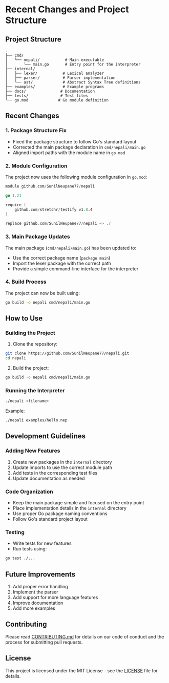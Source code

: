 # Recent Changes and Project Structure

## Project Structure
```
.
├── cmd/
│   └── nepali/           # Main executable
│       └── main.go       # Entry point for the interpreter
├── internal/
│   ├── lexer/           # Lexical analyzer
│   ├── parser/          # Parser implementation
│   └── ast/             # Abstract Syntax Tree definitions
├── examples/            # Example programs
├── docs/               # Documentation
├── tests/              # Test files
└── go.mod             # Go module definition
```

## Recent Changes

### 1. Package Structure Fix
- Fixed the package structure to follow Go's standard layout
- Corrected the main package declaration in `cmd/nepali/main.go`
- Aligned import paths with the module name in `go.mod`

### 2. Module Configuration
The project now uses the following module configuration in `go.mod`:
```go
module github.com/SunilNeupane77/nepali

go 1.21

require (
    github.com/stretchr/testify v1.8.4
)

replace github.com/SunilNeupane77/nepali => ./
```

### 3. Main Package Updates
The main package (`cmd/nepali/main.go`) has been updated to:
- Use the correct package name (`package main`)
- Import the lexer package with the correct path
- Provide a simple command-line interface for the interpreter

### 4. Build Process
The project can now be built using:
```bash
go build -o nepali cmd/nepali/main.go
```

## How to Use

### Building the Project
1. Clone the repository:
```bash
git clone https://github.com/SunilNeupane77/nepali.git
cd nepali
```

2. Build the project:
```bash
go build -o nepali cmd/nepali/main.go
```

### Running the Interpreter
```bash
./nepali <filename>
```

Example:
```bash
./nepali examples/hello.nep
```

## Development Guidelines

### Adding New Features
1. Create new packages in the `internal` directory
2. Update imports to use the correct module path
3. Add tests in the corresponding test files
4. Update documentation as needed

### Code Organization
- Keep the main package simple and focused on the entry point
- Place implementation details in the `internal` directory
- Use proper Go package naming conventions
- Follow Go's standard project layout

### Testing
- Write tests for new features
- Run tests using:
```bash
go test ./...
```

## Future Improvements
1. Add proper error handling
2. Implement the parser
3. Add support for more language features
4. Improve documentation
5. Add more examples

## Contributing
Please read [CONTRIBUTING.md](../CONTRIBUTING.md) for details on our code of conduct and the process for submitting pull requests.

## License
This project is licensed under the MIT License - see the [LICENSE](../LICENSE) file for details. 